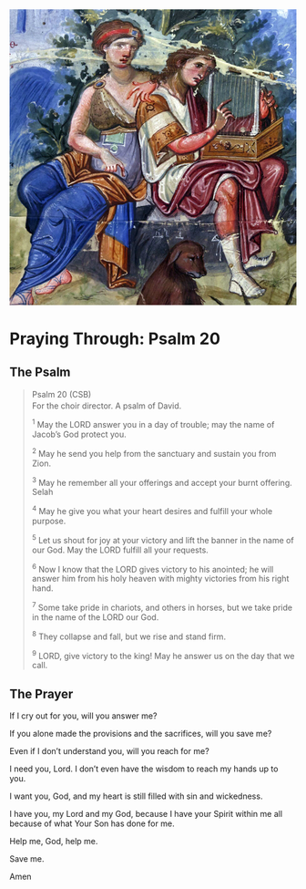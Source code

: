 <img class="intro-right" src="../images/art-paris-psalter.jpg">

<style>
  li {list-style-type: none;}
  p + ul {
    margin-top: -18px;
}
</style>

# Praying Through: Psalm 20

## The Psalm

>Psalm 20 (CSB)  
><sup></sup> For the choir director. A psalm of David. 
>
><sup>1</sup> May the LORD answer you in a day of trouble; may the name of Jacob’s God protect you. 
>
><sup>2</sup> May he send you help from the sanctuary and sustain you from Zion. 
>
><sup>3</sup> May he remember all your offerings and accept your burnt offering. Selah 
>
><sup>4</sup> May he give you what your heart desires and fulfill your whole purpose. 
>
><sup>5</sup> Let us shout for joy at your victory and lift the banner in the name of our God. May the LORD fulfill all your requests. 
>
><sup>6</sup> Now I know that the LORD gives victory to his anointed; he will answer him from his holy heaven with mighty victories from his right hand. 
>
><sup>7</sup> Some take pride in chariots, and others in horses, but we take pride in the name of the LORD our God. 
>
><sup>8</sup> They collapse and fall, but we rise and stand firm. 
>
><sup>9</sup> LORD, give victory to the king! May he answer us on the day that we call.

## The Prayer


If I cry out for you, will you answer me?

If you alone made the provisions and the sacrifices, will you save me?

Even if I don’t understand you, will you reach for me?

I need you, Lord. I don’t even have the wisdom to reach my hands up to you.

I want you, God, and my heart is still filled with sin and wickedness.

I have you, my Lord and my God, because I have your Spirit within me all because of what Your Son has done for me.

Help me, God, help me.

Save me.

Amen
